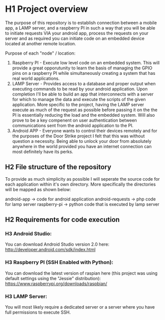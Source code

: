# H1 Project overview

The purpose of this repository is to establish connection between a mobile app, a LAMP server, and a raspberry PI in such a way that you will be able to initiate requests VIA your android app, process the requests on your server and as required you can initiate code on an embedded device located at another remote location.

Purpose of each "node" / location:

1. Raspberry PI - Execute low level code on an embedded system. This will provide a great opporutunity to learn the basis of managing the GPIO pins on a raspberry PI while simultaneously creating a system that has real world applications.
2. LAMP Server - Provides access to a database and proper output when executing commands to be read by your android application. Upon completion I'll be able to build an app that interconnects with a server for which to manage the data and execute the scripts of the given application. More specific to the project, having the LAMP server execute as much of the request as possible before passing it on the the PI is essentially reducing the load and the embedded system. Will also prove to be a key compenent on user authentication between communications sent from the android application to the PI.
3. Android APP - Everyone wants to control their devices remotely and for the purposes of the Door Strike project I felt that this was without question a necessity. Being able to unlock your door from absolutely anywhere in the world provided you have an internet connection can most definitely have its perks.

## H2 File structure of the repository

To provide as much simplicity as possible I will seperate the source code for each application within it's own directory. More specifically the directories will be mapped as shown below:

  android-app -> code for android application
  android-requests -> php code for lamp server
  raspberry-pi -> python code that is executed by lamp server


## H2 Requirements for code execution

### H3 Android Studio:

You can download Android Studio version 2.0 here: http://developer.android.com/sdk/index.html

### H3 Raspberry PI (SSH Enabled with Python):

You can download the latest version of raspian here (this project was using default settings using the "Jessie" distribution): https://www.raspberrypi.org/downloads/raspbian/ 

### H3 LAMP Server: 

You will most likely require a dedicated server or a server where you have full permissions to execute SSH.



